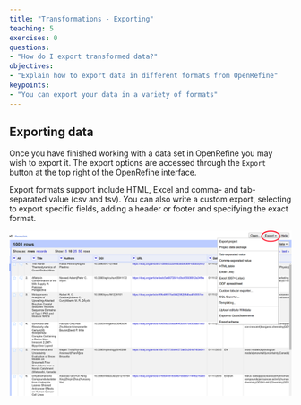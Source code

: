 ```yaml
---
title: "Transformations - Exporting"
teaching: 5
exercises: 0
questions:
- "How do I export transformed data?"
objectives:
- "Explain how to export data in different formats from OpenRefine"
keypoints:
- "You can export your data in a variety of formats"
---
```


## Exporting data
Once you have finished working with a data set in OpenRefine you may wish to export it. The export options are accessed through the ```Export``` button at the top right of the OpenRefine interface.

Export formats support include HTML, Excel and comma- and tab-separated value (csv and tsv). You can also write a custom export, selecting to export specific fields, adding a header or footer and specifying the exact format.

![Export screen capture](../assets/img/export.png)
